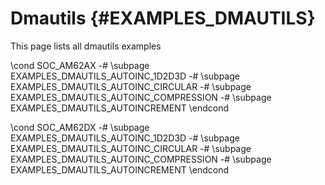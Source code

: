 #  Dmautils {#EXAMPLES_DMAUTILS}

This page lists all dmautils examples

\cond SOC_AM62AX
-# \subpage EXAMPLES_DMAUTILS_AUTOINC_1D2D3D
-# \subpage EXAMPLES_DMAUTILS_AUTOINC_CIRCULAR
-# \subpage EXAMPLES_DMAUTILS_AUTOINC_COMPRESSION
-# \subpage EXAMPLES_DMAUTILS_AUTOINCREMENT
\endcond

\cond SOC_AM62DX
-# \subpage EXAMPLES_DMAUTILS_AUTOINC_1D2D3D
-# \subpage EXAMPLES_DMAUTILS_AUTOINC_CIRCULAR
-# \subpage EXAMPLES_DMAUTILS_AUTOINC_COMPRESSION
-# \subpage EXAMPLES_DMAUTILS_AUTOINCREMENT
\endcond